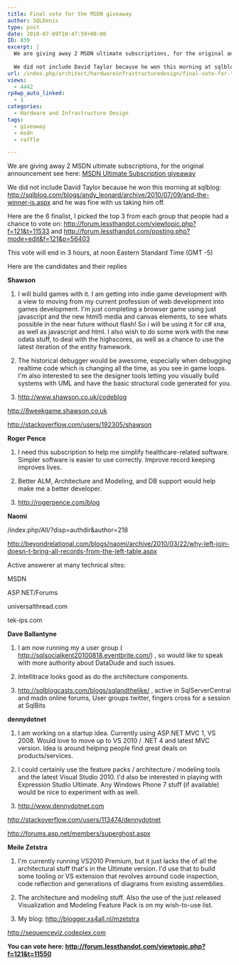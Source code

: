 ```yaml
---
title: Final vote for the MSDN giveaway
author: SQLDenis
type: post
date: 2010-07-09T10:47:59+00:00
ID: 839
excerpt: |
  We are giving away 2 MSDN ultimate subscriptions, for the original announcement see here: MSDN Ultimate Subscription giveaway
  
  We did not include David Taylor because he won this morning at sqlblog: http://sqlblog.com/blogs/andy_leonard/archive/2010/0&hellip;
url: /index.php/architect/hardwareinfrastructuredesign/final-vote-for-the-msdn-giveaway/
views:
  - 4442
rp4wp_auto_linked:
  - 1
categories:
  - Hardware and Infrastructure Design
tags:
  - giveaway
  - msdn
  - raffle

---
```

We are giving away 2 MSDN ultimate subscriptions, for the original announcement see here: [MSDN Ultimate Subscription giveaway][1]

We did not include David Taylor because he won this morning at sqlblog: http://sqlblog.com/blogs/andy_leonard/archive/2010/07/09/and-the-winner-is.aspx and he was fine with us taking him off.

Here are the 6 finalist, I picked the top 3 from each group that people had a chance to vote on: http://forum.lessthandot.com/viewtopic.php?f=121&t=11533 and http://forum.lessthandot.com/posting.php?mode=edit&f=121&p=56403

This vote will end in 3 hours, at noon Eastern Standard Time (GMT -5)
  
Here are the candidates and their replies

**Shawson**
  
1) I will build games with it. I am getting into indie game development with a view to moving from my current profession of web development into games development. I'm just completing a browser game using just javascript and the new html5 media and canvas elements, to see whats possible in the near future without flash! So i will be using it for c# xna, as well as javascript and html. I also wish to do some work with the new odata stuff, to deal with the highscores, as well as a chance to use the latest iteration of the entity framework. 

2) The historical debugger would be awesome, especially when debugging realtime code which is changing all the time, as you see in game loops. I'm also interested to see the designer tools letting you visually build systems with UML and have the basic structural code generated for you. 

3) http://www.shawson.co.uk/codeblog
  
http://8weekgame.shawson.co.uk
  
http://stackoverflow.com/users/192305/shawson

**Roger Pence**
  
1. I need this subscription to help me simplify healthcare-related software. Simpler software is easier to use correctly. Improve record keeping improves lives.
  
2. Better ALM, Architecture and Modeling, and DB support would help make me a better developer.
  
3. http://rogerpence.com/blog

**Naomi**
  
/index.php/All/?disp=authdir&author=218
  
http://beyondrelational.com/blogs/naomi/archive/2010/03/22/why-left-join-doesn-t-bring-all-records-from-the-left-table.aspx

Active answerer at many technical sites:

MSDN
  
ASP.NET/Forums
  
universalthread.com
  
tek-ips.com

**Dave Ballantyne**
  
1) I am now running my a user group ( http://sqlsocialkent20100818.eventbrite.com/) , so would like to speak with more authority about DataDude and such issues.
  
2) Intellitrace looks good as do the architecture components.
  
3) http://sqlblogcasts.com/blogs/sqlandthelike/ , active in SqlServerCentral and msdn online forums, User groups twitter, fingers cross for a session at SqlBits

**dennydotnet**
  
1. I am working on a startup idea. Currently using ASP.NET MVC 1, VS 2008. Would love to move up to VS 2010 / .NET 4 and latest MVC version. Idea is around helping people find great deals on products/services.

2. I could certainly use the feature packs / architecture / modeling tools and the latest Visual Studio 2010. I'd also be interested in playing with Expression Studio Ultimate. Any Windows Phone 7 stuff (if available) would be nice to experiment with as well.

3. http://www.dennydotnet.com
  
http://stackoverflow.com/users/113474/dennydotnet
  
http://forums.asp.net/members/superghost.aspx

**Meile Zetstra**
  
1) I'm currently running VS2010 Premium, but it just lacks the of all the architectural stuff that's in the Ultimate version. I'd use that to build some tooling or VS extension that revolves arround code inspection, code reflection and generations of diagrams from existing assemblies.

2) The architecture and modeling stuff. Also the use of the just released Visualization and Modeling Feature Pack is on my wish-to-use list.

3) My blog: http://blogger.xs4all.nl/mzetstra
  
http://sequenceviz.codeplex.com

**You can vote here: http://forum.lessthandot.com/viewtopic.php?f=121&t=11550**

 [1]: /index.php/Architect/HardwareInfrastructureDesign/msdn-ultimate-subscription-giveaway